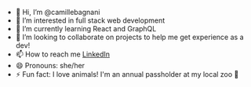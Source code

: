 - 👋 Hi, I’m @camillebagnani
- 👀 I’m interested in full stack web development
- 🌱 I’m currently learning React and GraphQL
- 💞️ I’m looking to collaborate on projects to help me get experience as a dev!
- 📫 How to reach me [LinkedIn](https://www.linkedin.com/in/camillebagnani/)
- 😄 Pronouns: she/her
- ⚡ Fun fact: I love animals! I'm an annual passholder at my local zoo 🐅

<!---
camillebagnani/camillebagnani is a ✨ special ✨ repository because its `README.md` (this file) appears on your GitHub profile.
You can click the Preview link to take a look at your changes.
--->
